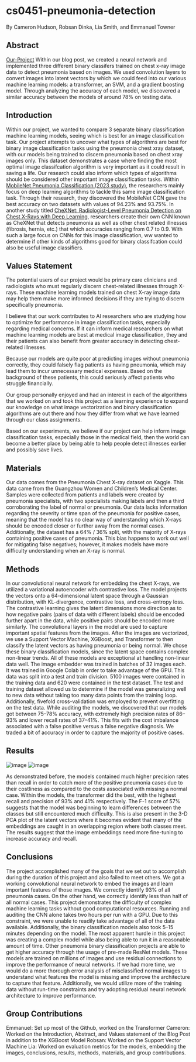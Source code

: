 # cs0451-pneumonia-detection

By Cameron Hudson, Robsan Dinka, Lia Smith, and Emmanuel Towner

## Abstract

[Our-Project](https://github.com/EpicET/cs0451-pneumonia-detection)
Within our blog post, we created a neural network and implemented three different binary classifers trained on chest x-ray image data to detect pneumonia based on images. We used convolution layers to convert images into latent vectors by which we could feed into our various machine learning models: a transformer, an SVM, and a gradient boosting model. Through analyzing the accuracy of each model, we discovered a similar accuracy between the models of around 78% on testing data.

## Introduction

Within our project, we wanted to compare 3 separate binary classification machine learning models, seeing which is best for an image classification task. Our project attempts to uncover what types of algorithms are best for binary image classification tasks using the pneumonia chest xray dataset, with our models being trained to discern pneumonia based on chest xray images only. This dataset demonstrates a case where finding the most optimal image classifcation algorithm is very important as it could result in saving a life. Our research could also inform which types of algorithms should be considered other important image classification tasks. Within [MobileNet Pneumonia Classification (2023 study)](https://pmc.ncbi.nlm.nih.gov/articles/PMC10252226/), the researchers mainly focus on deep learning algorithms to tackle this same image classification task. Through their research, they discovered the MobileNet CCN gave the best accuracy on two datasets with values of 94.23% and 93.75%. In another study titled [CheXNet: Radiologist-Level Pneumonia Detection on Chest X-Rays with Deep Learning](https://arxiv.org/pdf/1711.05225), researchers create their own CNN known as CheXNet that detects pneumonia as well as other chest related illnesses (fibrosis, hernia, etc.) that which accuracies ranging from 0.7 to 0.9. With such a large focus on CNNs for this image classification, ww wanted to determine if other kinds of algorithms good for binary classifcation could also be useful image classifiers.  

## Values Statement

The potential users of our project would be primary care clinicians and radiologists who must regularly discern chest-related illnesses through X-rays. These machine learning models trained on chest X-ray image data may help them make more informed decisions if they are trying to discern specifically pneumonia.

I believe that our work contributes to AI researchers who are studying how to optimize for performance in image classification tasks, especially regarding medical concerns. If it can inform medical researchers on what machine learning models are best at medical image classification, they and their patients can also benefit from greater accuracy in detecting chest-related illnesses.

Because our models are quite poor at predicting images without pneumonia correctly, they could falsely flag patients as having pneumonia, which may lead them to incur unnecessary medical expenses. Based on the background of these patients, this could seriously affect patients who struggle financially.

Our group personally enjoyed and had an interest in each of the algorithms that we worked on and took this project as a learning experience to expand our knowledge on what image vectorization and binary classification algorithms are out there and how they differ from what we have learned through our class assignments.

Based on our experiments, we believe if our project can help inform image classification tasks, especially those in the medical field, then the world can become a better place by being able to help people detect illnesses earlier and possibly save lives.

## Materials

Our data comes from the Pneumonia Chest X-ray dataset on Kaggle. This data came from the Guangzhou Women and Children’s Medical Center. Samples were collected from patients and labels were created by pneumonia specialists, with two specialists making labels and then a third corroborating the label of normal or pneumonia. Our data lacks information regarding the severity or time span of the pneumonia for positive cases, meaning that the model has no clear way of understanding which X-rays should be encoded closer or further away from the normal cases. Additionally, the dataset has a 64% / 36% split, with the majority of X-rays containing positive cases of pneumonia. This bias happens to work out well for mitigating false negatives; however, it makes models have more difficulty understanding when an X-ray is normal.

## Methods

In our convolutional neural network for embedding the chest X-rays, we utilized a variational autoencoder with contrastive loss. The model projects the vectors onto a 64-dimensional latent space through a Gaussian distribution, with KL-divergence, contrastive loss, and cross-entropy loss. The contrastive learning gives the latent dimensions more direction as to how negative pairs (pairs of data with different labels) should be encoded further apart in the data, while positive pairs should be encoded more similarly. The convolutional layers in the model are used to capture important spatial features from the images. After the images are vectorized, we use a Support Vector Machine, XGBoost, and Transformer to then classify the latent vectors as having pneumonia or being normal. We chose these binary classification models, since the latent space contains complex non-linear trends. All of these models are exceptional at handling non-linear data well. The image embedder was trained in batches of 32 images each. It was trained in Google Colab in order to take advantage of the GPU. This data was split into a test and train division. 5100 images were contained in the training data and 620 were contained in the test dataset. The test and training dataset allowed us to determine if the model was generalizing well to new data without taking too many data points from the training loop. Additionally, fivefold cross-validation was employed to prevent overfitting on the test data. While auditing the models, we discovered that our models got between 75–78% accuracy, with extremely high precision rates of 86–93% and lower recall rates of 37–41%. This fits with the cost imbalance associated with a false positive versus a false negative diagnosis. We traded a bit of accuracy in order to capture the majority of positive cases.

## Results

![image](https://github.com/user-attachments/assets/2bd2c6ef-4d1a-4994-ad37-e454924eee0d)
![image](https://github.com/user-attachments/assets/897d1e6c-110d-4291-bec7-f3ea6cc16fc5)

As demonstrated before, the models contained much higher precision rates than recall in order to catch more of the positive pneumonia cases due to their costliness as compared to the costs associated with missing a normal case. Within the models, the transformer did the best, with the highest recall and precision of 93% and 41% respectively. The F-1 score of 57% suggests that the model was beginning to learn differences between the classes but still encountered much difficulty. This is also present in the 3-D PCA plot of the latent vectors where it becomes evident that many of the embeddings are caught in an overlapping region where both classes meet. The results suggest that the image embeddings need more fine-tuning to increase accuracy and recall.

## Conclusions

The project accomplished many of the goals that we set out to accomplish during the duration of this project and also failed to meet others. We got a working convolutional neural network to embed the images and learn important features of those images. We correctly identify 93% of all pneumonia cases. On the other hand, we correctly identify less than half of all normal cases. This project demonstrates the difficulty of complex machine learning tasks without good computational resources. Running and auditing the CNN alone takes two hours per run with a GPU. Due to this constraint, we were unable to readily take advantage of all of the data available. Additionally, the binary classification models also took 5–15 minutes depending on the model. The most apparent hurdle in this project was creating a complex model while also being able to run it in a reasonable amount of time. Other pneumonia binary classification projects are able to get higher accuracy through the usage of pre-made ResNet models. These models are trained on millions of images and use residual connections to improve the performance of neural networks. If we had more time, we would do a more thorough error analysis of misclassified normal images to understand what features the model is missing and improve the architecture to capture that feature. Additionally, we would utilize more of the training data without run-time constraints and try adopting residual neural network architecture to improve performance.

## Group Contributions

Emmanuel: Set up most of the Github, worked on the Transformer
Cameron: Worked on the Introduction, Abstract, and Values statement of the Blog Post in addition to the XGBoost Model
Robsan: Worked on the Support Vector Machine
Lia: Worked on evaluation metrics for the models, embedding the images, conclusions, results, methods, materials, and group contributions.

